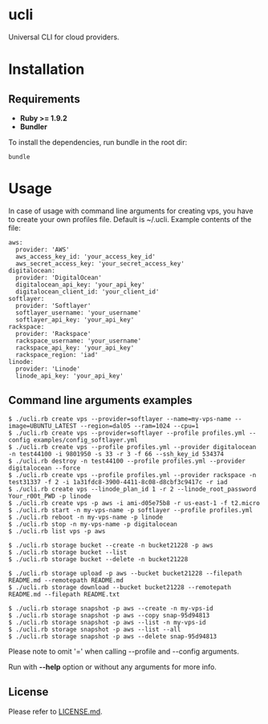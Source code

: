 # ucli

Universal CLI for cloud providers.

# Installation
## Requirements

* **Ruby >= 1.9.2**
* **Bundler**

To install the dependencies, run bundle in the root dir:

    bundle

# Usage

In case of usage with command line arguments for creating vps, you have to create your own profiles file. Default is ~/.ucli.
Example contents of the file:

    aws:
      provider: 'AWS'
      aws_access_key_id: 'your_access_key_id'
      aws_secret_access_key: 'your_secret_access_key'
    digitalocean:
      provider: 'DigitalOcean'
      digitalocean_api_key: 'your_api_key'
      digitalocean_client_id: 'your_client_id'
    softlayer:
      provider: 'Softlayer'
      softlayer_username: 'your_username'
      softlayer_api_key: 'your_api_key'
    rackspace:
      provider: 'Rackspace'
      rackspace_username: 'your_username'
      rackspace_api_key: 'your_api_key'
      rackspace_region: 'iad'
    linode:
      provider: 'Linode'
      linode_api_key: 'your_api_key'


## Command line arguments examples

    $ ./ucli.rb create vps --provider=softlayer --name=my-vps-name --image=UBUNTU_LATEST --region=dal05 --ram=1024 --cpu=1
    $ ./ucli.rb create vps --provider=softlayer --profile profiles.yml --config examples/config_softlayer.yml
    $ ./ucli.rb create vps --profile profiles.yml --provider digitalocean -n test44100 -i 9801950 -s 33 -r 3 -f 66 --ssh_key_id 534374
    $ ./ucli.rb destroy -n test44100 --profile profiles.yml --provider digitalocean --force
    $ ./ucli.rb create vps --profile profiles.yml --provider rackspace -n test31337 -f 2 -i 1a31fdc8-3900-4411-8c08-d8cbf3c9417c -r iad
    $ ./ucli.rb create vps --linode_plan_id 1 -r 2 --linode_root_password Your_r00t_PWD -p linode
    $ ./ucli.rb create vps -p aws -i ami-d05e75b8 -r us-east-1 -f t2.micro
    $ ./ucli.rb start -n my-vps-name -p softlayer --profile profiles.yml
    $ ./ucli.rb reboot -n my-vps-name -p linode
    $ ./ucli.rb stop -n my-vps-name -p digitalocean
    $ ./ucli.rb list vps -p aws

    $ ./ucli.rb storage bucket --create -n bucket21228 -p aws
    $ ./ucli.rb storage bucket --list
    $ ./ucli.rb storage bucket --delete -n bucket21228

    $ ./ucli.rb storage upload -p aws --bucket bucket21228 --filepath README.md --remotepath README.md
    $ ./ucli.rb storage download --bucket bucket21228 --remotepath README.md --filepath README.txt

    $ ./ucli.rb storage snapshot -p aws --create -n my-vps-id
    $ ./ucli.rb storage snapshot -p aws --copy snap-95d94813
    $ ./ucli.rb storage snapshot -p aws --list -n my-vps-id
    $ ./ucli.rb storage snapshot -p aws --list --all
    $ ./ucli.rb storage snapshot -p aws --delete snap-95d94813



Please note to omit '=' when calling --profile and --config arguments.

Run with **--help** option or without any arguments for more info.

## License

Please refer to [LICENSE.md](LICENSE.md).